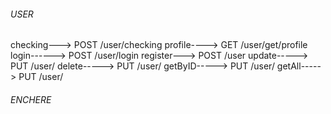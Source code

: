 ###### USER

checking---> POST /user/checking
profile----> GET /user/get/profile
login------> POST /user/login
register---> POST /user
update-----> PUT /user/
delete-----> PUT /user/
getByID-----> PUT /user/
getAll-----> PUT /user/

###### ENCHERE
